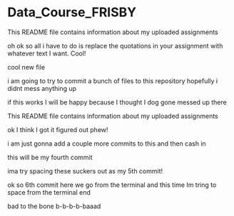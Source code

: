 # Data_Course_FRISBY
This README file contains information about my uploaded assignments

oh ok so all i have to do is replace the quotations in your assignment with whatever text I want. Cool!

cool new file

i am going to try to commit a bunch of files to this repository hopefully i didnt mess anything up

if this works I will be happy because I thought I dog gone messed up there

This README file contains information about my uploaded assignments

ok I think I got it figured out phew!

i am just gonna add a couple more commits to this and then cash in

this will be my fourth commit

ima try spacing these suckers out as my 5th commit!


ok so 6th commit here we go from the terminal and this time Im tring to space from the terminal end

bad to the bone
b-b-b-b-baaad
